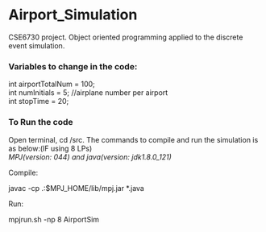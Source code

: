 # Airport_Simulation
CSE6730 project. Object oriented programming applied to the discrete event simulation.

### Variables to change in the code:
int airportTotalNum = 100;  
int numInitials = 5; //airplane number per airport  
int stopTime = 20;  

### To Run the code
Open terminal, cd /src. The commands to compile and run the simulation is as below:(IF using 8 LPs)  
_MPJ(version: 044) and java(version: jdk1.8.0_121)_

Compile: 

javac -cp .:$MPJ_HOME/lib/mpj.jar *.java

Run:

mpjrun.sh -np 8 AirportSim

